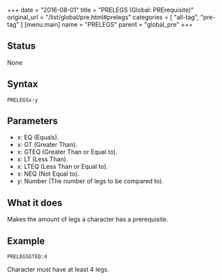 +++
date = "2016-08-01"
title = "PRELEGS (Global: PRErequisite)"
original_url = "/list/global/pre.html#prelegs"
categories = [ "all-tag", "pre-tag" ]
[menu.main]
    name = "PRELEGS"
    parent = "global_pre"
+++

## Status

None

## Syntax

`PRELEGSx:y`

## Parameters

-   x: EQ (Equals).
-   x: GT (Greater Than).
-   x: GTEQ (Greater Than or Equal to).
-   x: LT (Less Than).
-   x: LTEQ (Less Than or Equal to).
-   x: NEQ (Not Equal to).
-   y: Number (The number of legs to be compared to).



What it does
------------

Makes the amount of legs a character has a prerequisite.

Example
-------

`PRELEGSGTEQ:4`

Character must have at least 4 legs.

